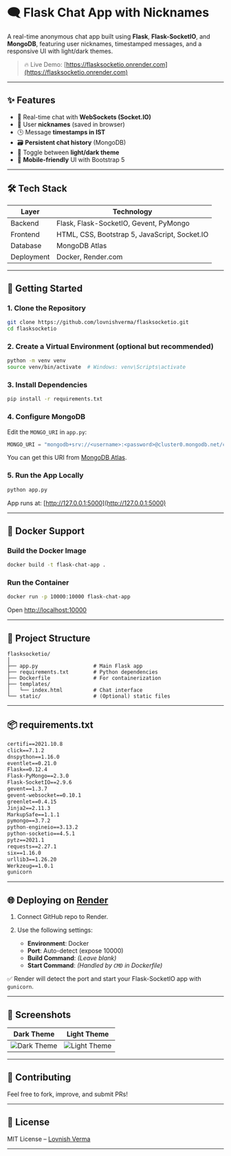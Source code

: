 # 🗨️ Flask Chat App with Nicknames

A real-time anonymous chat app built using **Flask**, **Flask-SocketIO**, and **MongoDB**, featuring user nicknames, timestamped messages, and a responsive UI with light/dark themes.

> 🔥 Live Demo: [https://flasksocketio.onrender.com](https://flasksocketio.onrender.com)

---

## ✨ Features

* 💬 Real-time chat with **WebSockets (Socket.IO)**
* 🧠 User **nicknames** (saved in browser)
* 🕒 Message **timestamps in IST**
* 🗃️ **Persistent chat history** (MongoDB)
* 🎨 Toggle between **light/dark theme**
* 📱 **Mobile-friendly** UI with Bootstrap 5

---

## 🛠️ Tech Stack

| Layer      | Technology                                    |
| ---------- | --------------------------------------------- |
| Backend    | Flask, Flask-SocketIO, Gevent, PyMongo        |
| Frontend   | HTML, CSS, Bootstrap 5, JavaScript, Socket.IO |
| Database   | MongoDB Atlas                                 |
| Deployment | Docker, Render.com                            |

---

## 🚀 Getting Started

### 1. Clone the Repository

```bash
git clone https://github.com/lovnishverma/flasksocketio.git
cd flasksocketio
```

### 2. Create a Virtual Environment (optional but recommended)

```bash
python -m venv venv
source venv/bin/activate  # Windows: venv\Scripts\activate
```

### 3. Install Dependencies

```bash
pip install -r requirements.txt
```

### 4. Configure MongoDB

Edit the `MONGO_URI` in `app.py`:

```python
MONGO_URI = "mongodb+srv://<username>:<password>@cluster0.mongodb.net/chatDB?retryWrites=true&w=majority"
```

You can get this URI from [MongoDB Atlas](https://www.mongodb.com/cloud/atlas).

### 5. Run the App Locally

```bash
python app.py
```

App runs at: [http://127.0.0.1:5000](http://127.0.0.1:5000)

---

## 🐳 Docker Support

### Build the Docker Image

```bash
docker build -t flask-chat-app .
```

### Run the Container

```bash
docker run -p 10000:10000 flask-chat-app
```

Open [http://localhost:10000](http://localhost:10000)

---

## 📁 Project Structure

```
flasksocketio/
│
├── app.py                  # Main Flask app
├── requirements.txt        # Python dependencies
├── Dockerfile              # For containerization
├── templates/
│   └── index.html          # Chat interface
└── static/                 # (Optional) static files
```

---

## 📦 requirements.txt

```txt
certifi==2021.10.8
click==7.1.2
dnspython==1.16.0
eventlet==0.21.0
Flask==0.12.4
Flask-PyMongo==2.3.0
Flask-SocketIO==2.9.6
gevent==1.3.7
gevent-websocket==0.10.1
greenlet==0.4.15
Jinja2==2.11.3
MarkupSafe==1.1.1
pymongo==3.7.2
python-engineio==3.13.2
python-socketio==4.5.1
pytz==2021.1
requests==2.27.1
six==1.16.0
urllib3==1.26.20
Werkzeug==1.0.1
gunicorn
```

---

## 🌐 Deploying on [Render](https://render.com/)

1. Connect GitHub repo to Render.
2. Use the following settings:

   * **Environment**: Docker
   * **Port**: Auto-detect (expose 10000)
   * **Build Command**: *(Leave blank)*
   * **Start Command**: *(Handled by `CMD` in Dockerfile)*

✅ Render will detect the port and start your Flask-SocketIO app with `gunicorn`.

---


## 📸 Screenshots

| Dark Theme                                         | Light Theme                                         |
| -------------------------------------------------- | --------------------------------------------------- |
| ![Dark Theme](https://github.com/user-attachments/assets/8b969b0f-eb81-4b0c-9524-490a4100267f) | ![Light Theme](https://github.com/user-attachments/assets/24012702-6a0c-436e-9558-394c280efb93) |

---

## 🤝 Contributing

Feel free to fork, improve, and submit PRs!

---

## 📄 License

MIT License – [Lovnish Verma](https://github.com/lovnishverma)

---
